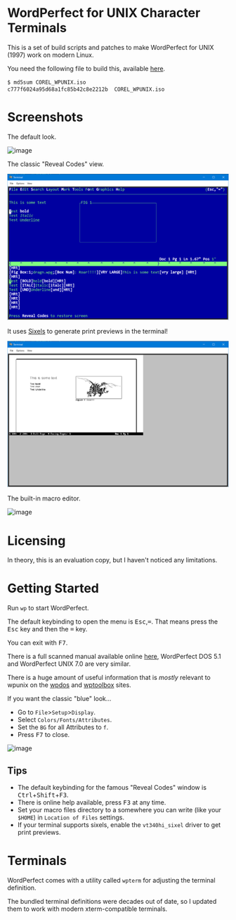 # WordPerfect for UNIX Character Terminals

This is a set of build scripts and patches to make WordPerfect for UNIX (1997)
work on modern Linux.

You need the following file to build this, available
[here](https://winworldpc.com/product/wordperfect/7x-unix).

```
$ md5sum COREL_WPUNIX.iso
c777f6024a95d68a1fc85b42c8e2212b  COREL_WPUNIX.iso
```

# Screenshots

The default look.

![image](https://user-images.githubusercontent.com/123814/179531850-7ed44cf6-2d7d-4d8c-960b-6086870bb4d4.png)

The classic "Reveal Codes" view.

![Screenshot](/doc/wpscreenshot-layout.png?raw=true "Layout")

It uses [Sixels](https://en.wikipedia.org/wiki/Sixel) to generate print previews in the terminal!

![Screenshot](/doc/wpscreenshot-sixels.png?raw=true "Print Preview")

The built-in macro editor.

![image](https://user-images.githubusercontent.com/123814/179529235-98f10f47-ad77-443e-8c54-b1b5139b585e.png)

# Licensing

In theory, this is an evaluation copy, but I haven't noticed any limitations.

# Getting Started

Run `wp` to start WordPerfect.

The default keybinding to open the menu is <kbd>Esc</kbd>,<kbd>=</kbd>. That means press the <kbd>Esc</kbd> key and then the <kbd>=</kbd> key.

You can exit with <kbd>F7</kbd>.

There is a full scanned manual available online [here](http://www.columbia.edu/~em36/wpdos/WPDOS51Reference.pdf), WordPerfect DOS 5.1 and WordPerfect UNIX 7.0 are very similar.

There is a huge amount of useful information that is *mostly* relevant to wpunix on the [wpdos](http://wpdos.org) and [wptoolbox](https://wptoolbox.com) sites.

If you want the classic "blue" look...

- Go to `File`>`Setup`>`Display`.
- Select `Colors/Fonts/Attributes`.
- Set the `BG` for all Attributes to `f`.
- Press <kbd>F7</kbd> to close.

![image](https://user-images.githubusercontent.com/123814/179447833-cb688b39-2aad-4816-a031-974df80e4663.png)

## Tips 

- The default keybinding for the famous "Reveal Codes" window is <kbd>Ctrl</kbd>+<kbd>Shift</kbd>+<kbd>F3</kbd>.
- There is online help available, press <kbd>F3</kbd> at any time.
- Set your macro files directory to a somewhere you can write (like your `$HOME`) in `Location of Files` settings.
- If your terminal supports sixels, enable the `vt340hi_sixel` driver to get print previews.

# Terminals

WordPerfect comes with a utility called `wpterm` for adjusting the terminal definition.

The bundled terminal definitions were decades out of date, so I updated them to work with modern xterm-compatible terminals.



